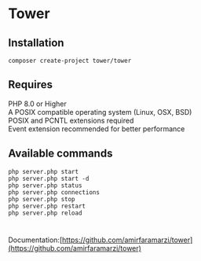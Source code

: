# Tower

## Installation
```composer create-project tower/tower  ```  

## Requires
PHP 8.0 or Higher  
A POSIX compatible operating system (Linux, OSX, BSD)  
POSIX and PCNTL extensions required   
Event extension recommended for better performance



## Available commands
```php server.php start  ```  
```php server.php start -d  ```  
```php server.php status  ```  
```php server.php connections```  
```php server.php stop  ```  
```php server.php restart  ```  
```php server.php reload  ```

#
Documentation:[https://github.com/amirfaramarzi/tower](https://github.com/amirfaramarzi/tower)
